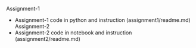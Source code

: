 Assignment-1
- Assignment-1 code in python and instruction (assignment1/readme.md)
Assignment-2
- Assignment-2 code in notebook and instruction (assignment2/readme.md)